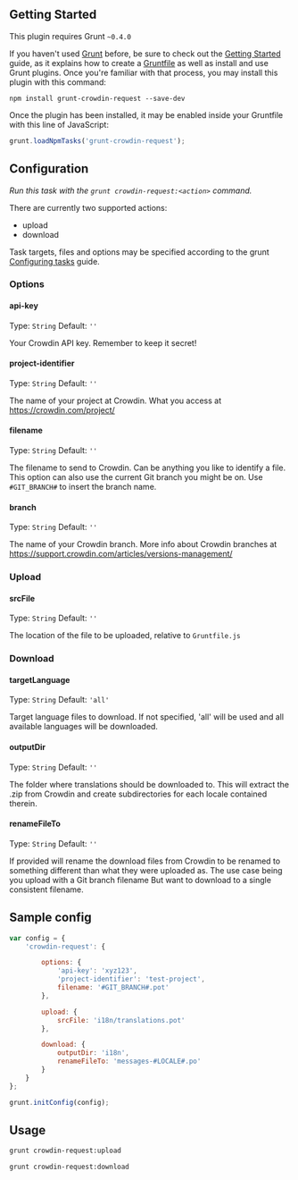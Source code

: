## Getting Started
This plugin requires Grunt `~0.4.0`

If you haven't used [Grunt](http://gruntjs.com/) before, be sure to check out the [Getting Started](http://gruntjs.com/getting-started) guide, as it explains how to create a [Gruntfile](http://gruntjs.com/sample-gruntfile) as well as install and use Grunt plugins. Once you're familiar with that process, you may install this plugin with this command:

```shell
npm install grunt-crowdin-request --save-dev
```

Once the plugin has been installed, it may be enabled inside your Gruntfile with this line of JavaScript:

```js
grunt.loadNpmTasks('grunt-crowdin-request');
```


## Configuration
_Run this task with the `grunt crowdin-request:<action>` command._

There are currently two supported actions:

- upload
- download

Task targets, files and options may be specified according to the grunt [Configuring tasks](http://gruntjs.com/configuring-tasks) guide.

### Options

#### api-key

Type: `String`
Default: `''`

Your Crowdin API key. Remember to keep it secret!


#### project-identifier

Type: `String`
Default: `''`

The name of your project at Crowdin. What you access at https://crowdin.com/project/<my-project-name>

#### filename

Type: `String`
Default: `''`

The filename to send to Crowdin. Can be anything you like to identify a file. This option can also use the current Git branch you might be on.
Use `#GIT_BRANCH#` to insert the branch name.

#### branch

Type: `String`
Default: `''`

The name of your Crowdin branch. More info about Crowdin branches at https://support.crowdin.com/articles/versions-management/

### Upload

#### srcFile

Type: `String`
Default: `''`

The location of the file to be uploaded, relative to `Gruntfile.js`

### Download

#### targetLanguage

Type: `String`
Default: `'all'`

Target language files to download. If not specified, 'all' will be used and all available languages will be downloaded.


#### outputDir

Type: `String`
Default: `''`

The folder where translations should be downloaded to. This will extract the .zip from Crowdin and create subdirectories for each locale contained therein.

#### renameFileTo

Type: `String`
Default: `''`

If provided will rename the download files from Crowdin to be renamed to something different than what they were uploaded as. The use case being you upload with a Git branch filename
But want to download to a single consistent filename.


## Sample config

```javascript
var config = {
    'crowdin-request': {

        options: {
            'api-key': 'xyz123',
            'project-identifier': 'test-project',
            filename: '#GIT_BRANCH#.pot'
        },

        upload: {
            srcFile: 'i18n/translations.pot'
        },

        download: {
            outputDir: 'i18n',
            renameFileTo: 'messages-#LOCALE#.po'
        }
    }
};

grunt.initConfig(config);
```

## Usage

```sh
grunt crowdin-request:upload
```

```sh
grunt crowdin-request:download
```
